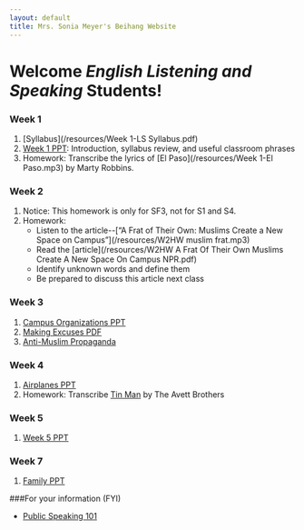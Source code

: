 ```yaml
---
layout: default
title: Mrs. Sonia Meyer's Beihang Website
---
```


# Welcome *English Listening and Speaking* Students!


### Week 1

1. [Syllabus](/resources/Week 1-LS Syllabus.pdf)
3. [Week 1 PPT](/resources/Week1-Spring14LS_Introduction-Syllabus.ppt): Introduction, syllabus review, and useful classroom phrases
4. Homework: Transcribe the lyrics of [El Paso](/resources/Week 1-El Paso.mp3) by Marty Robbins.

### Week 2

1. Notice: This homework is only for SF3, not for S1 and S4. 
3. Homework:
   - Listen to the article--[“A Frat of Their Own: Muslims Create a New Space on Campus”](/resources/W2HW muslim frat.mp3)
   - Read the [article](/resources/W2HW A Frat Of Their Own Muslims Create A New Space On Campus NPR.pdf)
   - Identify unknown words and define them   - Be prepared to discuss this article next class

### Week 31. [Campus Organizations PPT](https://www.dropbox.com/s/o1p5hdqwmqcwi36/W3LS%20campus%20orgnaizations.ppt)
2. [Making Excuses PDF](https://www.dropbox.com/s/7nwluhgrq0g1uk5/W3LS%20Making%20excuses.pdf)
3. [Anti-Muslim Propaganda](https://www.dropbox.com/s/e1930i1cr8cmjxh/W3LS%20Muslim%20propaganda.ppt)

### Week 4
1. [Airplanes PPT](https://www.dropbox.com/s/qtg2xvj99be5soq/W4LS%20Airplanes.ppt)
2. Homework: Transcribe [Tin Man](https://www.dropbox.com/s/ooup0fp3lkx24kr/W4LS%20Tin%20Man.mp3) by The Avett Brothers

### Week 5
1. [Week 5 PPT](https://www.dropbox.com/s/bh7nf1vy10ueody/W5LS.ppt)

### Week 7
1. [Family PPT](https://www.dropbox.com/s/23j4xp1ew0e98ep/Week%207%20Family.ppt)






###For your information (FYI)
* [Public Speaking 101](https://www.dropbox.com/s/6oukismatahj3ir/Public%20Speaking%20101.zip)
